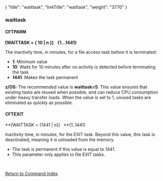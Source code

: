 {
    "title": "waittask",
    "linkTitle": "waittask",
    "weight": "3770"
}<span id="waittask"></span>

### waittask

<span id="waittask_CFTPARM"></span>

#### CFTPARM

****[WAITTASK = { <span class="underline">10</span> &#124; n }]    {1...1441}****

The inactivity time, in minutes, for a file access task before it is terminated:

- ****1****: Minimum value
- ****10****: Waits for 10 minutes after no activity is detected before terminating the task
- **1441**: Makes the task permanent

****z/OS:**** The recommended value is **waittask=5**. This value ensures that existing tasks are reused when possible, and can reduce CPU consumption under heavy transfer loads. When the value is set to 1, unused tasks are eliminated as quickly as possible.

<span id="waittask_CFTEXIT"></span>

#### CFTEXIT

**[WAITTASK = {<span class="underline">1441</span> &#124; n}]   **{1..1441}

Inactivity time, in minutes, for the EXIT task. Beyond this value, this
task is deactivated, meaning it is unloaded from the memory.

- The task is permanent if this value is equal to 1441.
- This parameter only applies to file EXIT tasks.

 

[Return to Command index](../../)
